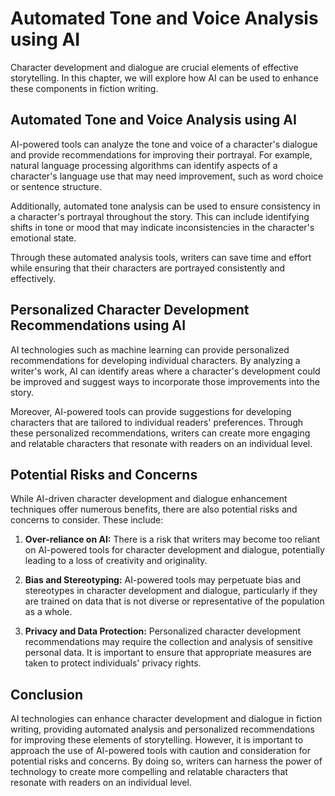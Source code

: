 Automated Tone and Voice Analysis using AI
===========================================================================================================

Character development and dialogue are crucial elements of effective storytelling. In this chapter, we will explore how AI can be used to enhance these components in fiction writing.

Automated Tone and Voice Analysis using AI
------------------------------------------

AI-powered tools can analyze the tone and voice of a character's dialogue and provide recommendations for improving their portrayal. For example, natural language processing algorithms can identify aspects of a character's language use that may need improvement, such as word choice or sentence structure.

Additionally, automated tone analysis can be used to ensure consistency in a character's portrayal throughout the story. This can include identifying shifts in tone or mood that may indicate inconsistencies in the character's emotional state.

Through these automated analysis tools, writers can save time and effort while ensuring that their characters are portrayed consistently and effectively.

Personalized Character Development Recommendations using AI
-----------------------------------------------------------

AI technologies such as machine learning can provide personalized recommendations for developing individual characters. By analyzing a writer's work, AI can identify areas where a character's development could be improved and suggest ways to incorporate those improvements into the story.

Moreover, AI-powered tools can provide suggestions for developing characters that are tailored to individual readers' preferences. Through these personalized recommendations, writers can create more engaging and relatable characters that resonate with readers on an individual level.

Potential Risks and Concerns
----------------------------

While AI-driven character development and dialogue enhancement techniques offer numerous benefits, there are also potential risks and concerns to consider. These include:

1. **Over-reliance on AI:** There is a risk that writers may become too reliant on AI-powered tools for character development and dialogue, potentially leading to a loss of creativity and originality.

2. **Bias and Stereotyping:** AI-powered tools may perpetuate bias and stereotypes in character development and dialogue, particularly if they are trained on data that is not diverse or representative of the population as a whole.

3. **Privacy and Data Protection:** Personalized character development recommendations may require the collection and analysis of sensitive personal data. It is important to ensure that appropriate measures are taken to protect individuals' privacy rights.

Conclusion
----------

AI technologies can enhance character development and dialogue in fiction writing, providing automated analysis and personalized recommendations for improving these elements of storytelling. However, it is important to approach the use of AI-powered tools with caution and consideration for potential risks and concerns. By doing so, writers can harness the power of technology to create more compelling and relatable characters that resonate with readers on an individual level.
